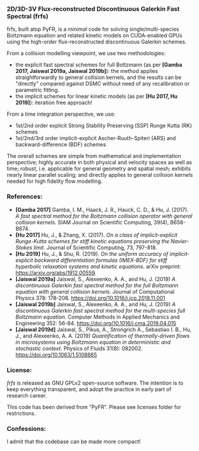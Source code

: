 ### 2D/3D-3V Flux-reconstructed Discontinuous Galerkin Fast Spectral (frfs)
frfs, built atop PyFR, is a *minimal* code for solving single/multi-species 
Boltzmann equation and related kinetic models on CUDA-enabled GPUs 
using the high-order flux-reconstructed discontinuous Galerkin schemes.

From a collision modelling viewpoint, we use two methodologies: 
* the explicit fast spectral schemes for full Boltzmann (as per **[Gamba 2017, Jaiswal 2019a, Jaiswal 2019b]**): the method applies straightforwardly to general collision kernels, and the results can be "directly" compared against DSMC without need of any recalibration or parametric fitting.  
* the implicit schemes for linear kinetic models (as per **[Hu 2017, Hu 2019]**): iteration free approach!

From a time integration perspective, we use: 
* 1st/2nd order explicit Strong Stability Preserving (SSP) Runge Kutta (RK) schemes
* 1st/2nd/3rd order implicit-explicit Ascher-Ruuth-Spiteri (ARS) and backward-difference (BDF) schemes  

The overall schemes are simple from mathematical and implementation perspective; highly accurate in both physical and velocity spaces as well as time; robust, i.e. applicable for general geometry and spatial mesh; exhibits nearly linear parallel scaling; and directly applies to general collision kernels needed for high fidelity flow modelling.  

### References:
* **[Gamba 2017]** Gamba, I. M., Haack, J. R., Hauck, C. D., & Hu, J. (2017). 
  *A fast spectral method for the Boltzmann collision operator with general collision kernels.* SIAM Journal on Scientific Computing, 39(4), B658-B674.
* **[Hu 2017]** Hu, J., & Zhang, X. (2017). 
  *On a class of implicit-explicit Runge-Kutta schemes for stiff kinetic equations preserving the Navier-Stokes limit.* Journal of Scientific Computing, 73, 797-818.
* **[Hu 2019]** Hu, J., & Shu, R. (2019). 
  *On the uniform accuracy of implicit-explicit backward differentiation formulas (IMEX-BDF) for stiff hyperbolic relaxation systems and kinetic equations.* arXiv preprint: https://arxiv.org/abs/1912.00559.
* **[Jaiswal 2019a]** Jaiswal, S., Alexeenko, A. A., and Hu, J. (2019)
  *A discontinuous Galerkin fast spectral method for the full Boltzmann equation with general collision kernels.* Journal of Computational Physics 378: 178-208. https://doi.org/10.1016/j.jcp.2018.11.001
* **[Jaiswal 2019b]** Jaiswal, S., Alexeenko, A. A., and Hu, J. (2019)
  *A discontinuous Galerkin fast spectral method for the multi-species full Boltzmann equation.* Computer Methods in Applied Mechanics and Engineering 352: 56-84. https://doi.org/10.1016/j.cma.2019.04.015
* **[Jaiswal 2019d]** Jaiswal, S., Pikus, A., Strongrich A., Sebastiao I. B., Hu, J., and Alexeenko, A. A. (2019)
  *Quantification of thermally-driven flows in microsystems using Boltzmann equation in deterministic and stochastic context.* Physics of Fluids 31(8): 082002. https://doi.org/10.1063/1.5108665

### License:
*frfs* is released as GNU GPLv2 open-source software. The intention is to keep everything transparent, and adopt the practice in early part of research career.  

This code has been derived from "PyFR". Please see licenses folder for restrictions.

### Confessions:
I admit that the codebase can be made more compact! 

